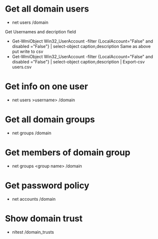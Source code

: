 # Get all domain users
* net users /domain

Get Usernames and decription field
* Get-WmiObject Win32_UserAccount -filter {LocalAccount="False" and disabled ="False"} | select-object caption,description
Same as above put write to csv
* Get-WmiObject Win32_UserAccount -filter {LocalAccount="False" and disabled ="False"} | select-object caption,description | Export-csv users.csv

# Get info on one user
* net users \>username\> /domain

# Get all domain groups
* net groups /domain

# Get members of domain group
* net groups \<group name\> /domain

# Get password policy
* net accounts /domain

# Show domain trust
* nltest /domain_trusts
